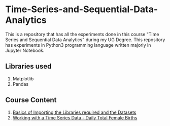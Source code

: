 # Time-Series-and-Sequential-Data-Analytics
This is a repository that has all the experiments done in this course "Time Series and Sequential Data Analytics" during my UG Degree. This repository has experiments in Python3 programming language written majorly in Jupyter Notebook.

## Libraries used
 1. Matplotlib
 2. Pandas

## Course Content
 1. <a href = "https://github.com/mani15204/Time-Series-and-Sequential-Data-Analytics/blob/main/Expt%200%20-%20Basics/Basics%20of%20Importing%20the%20Libraries%20required%20and%20the%20Datasets.ipynb" > Basics of Importing the Libraries required and the Datasets </a>
 2. <a href = "https://github.com/mani15204/Time-Series-and-Sequential-Data-Analytics/blob/main/Expt%201%20-%20Working%20with%20a%20Time%20Series%20data/Total%20Female%20Birth%20(Time%20Series%20Data).ipynb"> Working with a Time Series Data - Daily Total Female Births </a>
